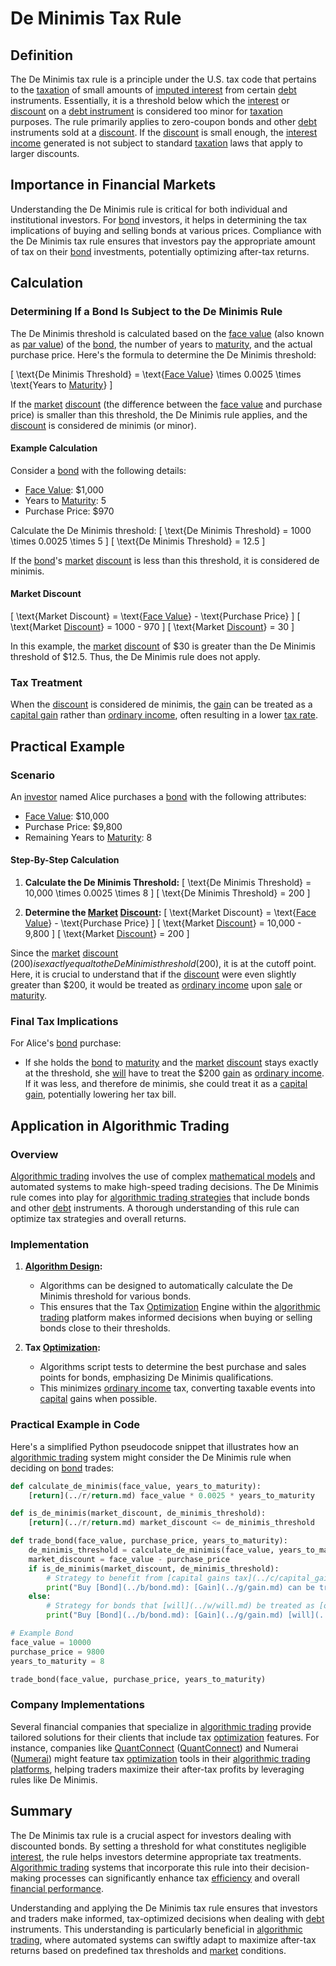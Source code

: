 # De Minimis Tax Rule

## Definition

The De Minimis tax rule is a principle under the U.S. tax code that pertains to the [taxation](../t/taxation.md) of small amounts of [imputed interest](../i/imputed_interest.md) from certain [debt](../d/debt.md) instruments. Essentially, it is a threshold below which the [interest](../i/interest.md) or [discount](../d/discount.md) on a [debt instrument](../d/debt_instrument.md) is considered too minor for [taxation](../t/taxation.md) purposes. The rule primarily applies to zero-coupon bonds and other [debt](../d/debt.md) instruments sold at a [discount](../d/discount.md). If the [discount](../d/discount.md) is small enough, the [interest](../i/interest.md) [income](../i/income.md) generated is not subject to standard [taxation](../t/taxation.md) laws that apply to larger discounts.

## Importance in Financial Markets

Understanding the De Minimis rule is critical for both individual and institutional investors. For [bond](../b/bond.md) investors, it helps in determining the tax implications of buying and selling bonds at various prices. Compliance with the De Minimis tax rule ensures that investors pay the appropriate amount of tax on their [bond](../b/bond.md) investments, potentially optimizing after-tax returns. 

## Calculation

### Determining If a Bond Is Subject to the De Minimis Rule

The De Minimis threshold is calculated based on the [face value](../f/face_value.md) (also known as [par value](../p/par_value.md)) of the [bond](../b/bond.md), the number of years to [maturity](../m/maturity.md), and the actual purchase price. Here's the formula to determine the De Minimis threshold:

\[ \text{De Minimis Threshold} = \text{[Face Value](../f/face_value.md)} \times 0.0025 \times \text{Years to [Maturity](../m/maturity.md)} \]

If the [market](../m/market.md) [discount](../d/discount.md) (the difference between the [face value](../f/face_value.md) and purchase price) is smaller than this threshold, the De Minimis rule applies, and the [discount](../d/discount.md) is considered de minimis (or minor).

#### Example Calculation

Consider a [bond](../b/bond.md) with the following details:
- [Face Value](../f/face_value.md): $1,000
- Years to [Maturity](../m/maturity.md): 5
- Purchase Price: $970

Calculate the De Minimis threshold:
\[ \text{De Minimis Threshold} = 1000 \times 0.0025 \times 5 \]
\[ \text{De Minimis Threshold} = 12.5 \]

If the [bond](../b/bond.md)'s [market](../m/market.md) [discount](../d/discount.md) is less than this threshold, it is considered de minimis.

#### Market Discount
\[ \text{Market Discount} = \text{[Face Value](../f/face_value.md)} - \text{Purchase Price} \]
\[ \text{Market [Discount](../d/discount.md)} = 1000 - 970 \]
\[ \text{Market [Discount](../d/discount.md)} = 30 \]

In this example, the [market](../m/market.md) [discount](../d/discount.md) of $30 is greater than the De Minimis threshold of $12.5. Thus, the De Minimis rule does not apply.

### Tax Treatment

When the [discount](../d/discount.md) is considered de minimis, the [gain](../g/gain.md) can be treated as a [capital gain](../c/capital_gain.md) rather than [ordinary income](../o/ordinary_income.md), often resulting in a lower [tax rate](../t/tax_rate.md).

## Practical Example

### Scenario

An [investor](../i/investor.md) named Alice purchases a [bond](../b/bond.md) with the following attributes:
- [Face Value](../f/face_value.md): $10,000
- Purchase Price: $9,800
- Remaining Years to [Maturity](../m/maturity.md): 8

#### Step-By-Step Calculation

1. **Calculate the De Minimis Threshold:**
\[ \text{De Minimis Threshold} = 10,000 \times 0.0025 \times 8 \]
\[ \text{De Minimis Threshold} = 200 \]

2. **Determine the [Market](../m/market.md) [Discount](../d/discount.md):**
\[ \text{Market Discount} = \text{[Face Value](../f/face_value.md)} - \text{Purchase Price} \]
\[ \text{Market [Discount](../d/discount.md)} = 10,000 - 9,800 \]
\[ \text{Market [Discount](../d/discount.md)} = 200 \]

Since the [market](../m/market.md) [discount](../d/discount.md) ($200) is exactly equal to the De Minimis threshold ($200), it is at the cutoff point. Here, it is crucial to understand that if the [discount](../d/discount.md) were even slightly greater than $200, it would be treated as [ordinary income](../o/ordinary_income.md) upon [sale](../s/sale.md) or [maturity](../m/maturity.md).

### Final Tax Implications

For Alice's [bond](../b/bond.md) purchase:
- If she holds the [bond](../b/bond.md) to [maturity](../m/maturity.md) and the [market](../m/market.md) [discount](../d/discount.md) stays exactly at the threshold, she [will](../w/will.md) have to treat the $200 [gain](../g/gain.md) as [ordinary income](../o/ordinary_income.md). If it was less, and therefore de minimis, she could treat it as a [capital gain](../c/capital_gain.md), potentially lowering her tax bill.

## Application in Algorithmic Trading

### Overview

[Algorithmic trading](../a/accountability.md) involves the use of complex [mathematical models](../m/mathematical_models_in_trading.md) and automated systems to make high-speed trading decisions. The De Minimis rule comes into play for [algorithmic trading strategies](../a/algorithmic_trading_strategies.md) that include bonds and other [debt](../d/debt.md) instruments. A thorough understanding of this rule can optimize tax strategies and overall returns.

### Implementation

1. **[Algorithm Design](../a/algorithm_design.md):**
   - Algorithms can be designed to automatically calculate the De Minimis threshold for various bonds.
   - This ensures that the Tax [Optimization](../o/optimization.md) Engine within the [algorithmic trading](../a/accountability.md) platform makes informed decisions when buying or selling bonds close to their thresholds.

2. **Tax [Optimization](../o/optimization.md):**
   - Algorithms script tests to determine the best purchase and sales points for bonds, emphasizing De Minimis qualifications.
   - This minimizes [ordinary income](../o/ordinary_income.md) tax, converting taxable events into [capital](../c/capital.md) gains when possible.

### Practical Example in Code

Here's a simplified Python pseudocode snippet that illustrates how an [algorithmic trading](../a/accountability.md) system might consider the De Minimis rule when deciding on [bond](../b/bond.md) trades:

```python
def calculate_de_minimis(face_value, years_to_maturity):
    [return](../r/return.md) face_value * 0.0025 * years_to_maturity

def is_de_minimis(market_discount, de_minimis_threshold):
    [return](../r/return.md) market_discount <= de_minimis_threshold

def trade_bond(face_value, purchase_price, years_to_maturity):
    de_minimis_threshold = calculate_de_minimis(face_value, years_to_maturity)
    market_discount = face_value - purchase_price
    if is_de_minimis(market_discount, de_minimis_threshold):
        # Strategy to benefit from [capital gains tax](../c/capital_gains_tax.md) treatment
        print("Buy [Bond](../b/bond.md): [Gain](../g/gain.md) can be treated as [capital](../c/capital.md) gains")
    else:
        # Strategy for bonds that [will](../w/will.md) be treated as [ordinary income](../o/ordinary_income.md)
        print("Buy [Bond](../b/bond.md): [Gain](../g/gain.md) [will](../w/will.md) be treated as [ordinary income](../o/ordinary_income.md)")

# Example Bond
face_value = 10000
purchase_price = 9800
years_to_maturity = 8

trade_bond(face_value, purchase_price, years_to_maturity)
```

### Company Implementations

Several financial companies that specialize in [algorithmic trading](../a/accountability.md) provide tailored solutions for their clients that include tax [optimization](../o/optimization.md) features. For instance, companies like [QuantConnect](../q/quantconnect.md) ([QuantConnect](https://www.quantconnect.com/)) and Numerai ([Numerai](https://numer.ai/)) might feature tax [optimization](../o/optimization.md) tools in their [algorithmic trading platforms](../a/algorithmic_trading_platforms.md), helping traders maximize their after-tax profits by leveraging rules like De Minimis.

## Summary

The De Minimis tax rule is a crucial aspect for investors dealing with discounted bonds. By setting a threshold for what constitutes negligible [interest](../i/interest.md), the rule helps investors determine appropriate tax treatments. [Algorithmic trading](../a/accountability.md) systems that incorporate this rule into their decision-making processes can significantly enhance tax [efficiency](../e/efficiency.md) and overall [financial performance](../f/financial_performance.md).

Understanding and applying the De Minimis tax rule ensures that investors and traders make informed, tax-optimized decisions when dealing with [debt](../d/debt.md) instruments. This understanding is particularly beneficial in [algorithmic trading](../a/accountability.md), where automated systems can swiftly adapt to maximize after-tax returns based on predefined tax thresholds and [market](../m/market.md) conditions.